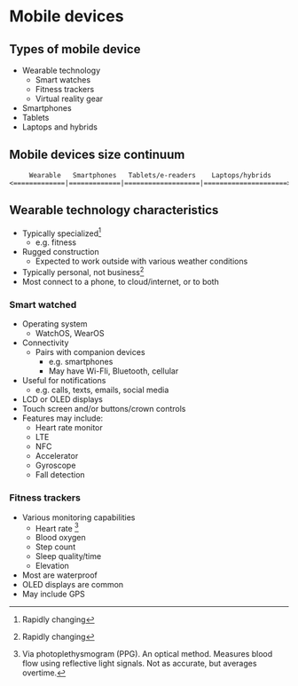 # Mobile devices

## Types of mobile device

* Wearable technology
  - Smart watches
  - Fitness trackers
  - Virtual reality gear
* Smartphones
* Tablets
* Laptops and hybrids

## Mobile devices size continuum
```
     Wearable   Smartphones   Tablets/e-readers    Laptops/hybrids
<=============|=============|===================|=====================>
```

## Wearable technology characteristics

* Typically specialized[^1]
  -  e.g. fitness
* Rugged construction
  - Expected to work outside with various weather conditions
* Typically personal, not business[^1]
* Most connect to a phone, to cloud/internet, or to both

### Smart watched

* Operating system
  - WatchOS, WearOS
* Connectivity
  - Pairs with companion devices
    - e.g. smartphones
    - May have Wi-FIi, Bluetooth, cellular
* Useful for notifications
  - e.g. calls, texts, emails, social media
* LCD or OLED displays
* Touch screen and/or buttons/crown controls
* Features may include:
  - Heart rate monitor
  - LTE
  - NFC
  - Accelerator
  - Gyroscope
  - Fall detection


### Fitness trackers

* Various monitoring capabilities
  - Heart rate [^2]
  - Blood oxygen
  - Step count
  - Sleep quality/time
  - Elevation
* Most are waterproof
* OLED displays are common
* May include GPS



[^1]: Rapidly changing
[^2]: Via photoplethysmogram (PPG). An optical method. Measures blood flow using reflective light signals. Not as accurate, but averages overtime.